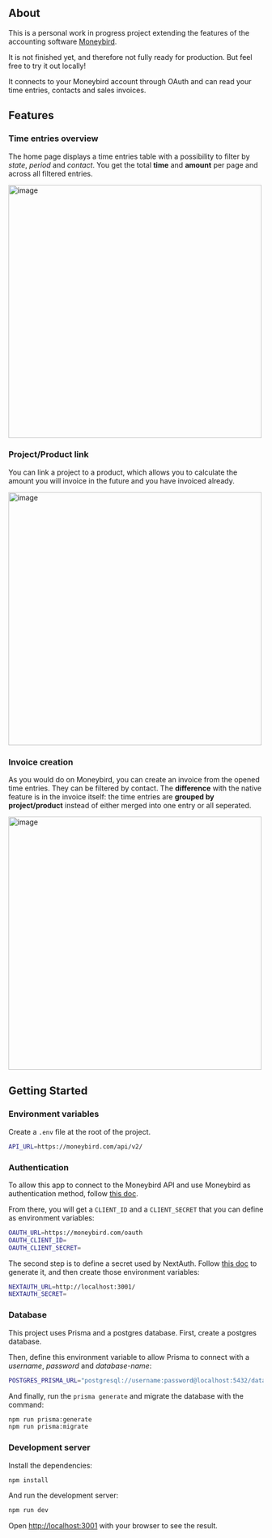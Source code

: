 ## About

This is a personal work in progress project extending the features of the accounting software [Moneybird](https://www.moneybird.com/).

It is not finished yet, and therefore not fully ready for production. But feel free to try it out locally!

It connects to your Moneybird account through OAuth and can read your time entries, contacts and sales invoices.

## Features

### Time entries overview

The home page displays a time entries table with a possibility to filter by _state_, _period_ and _contact_.
You get the total **time** and **amount** per page and across all filtered entries.

<img width="500" alt="image" src="https://github.com/MinaAmrouche/moneybird-extension/assets/22000270/ed20ff7d-2097-4a58-b3b8-2f497ad0676a">

### Project/Product link

You can link a project to a product, which allows you to calculate the amount you will invoice in the future and you have invoiced already.

<img width="500" alt="image" src="https://github.com/MinaAmrouche/moneybird-extension/assets/22000270/7424f853-0fd3-4a84-94db-9b7ccba32480">

### Invoice creation

As you would do on Moneybird, you can create an invoice from the opened time entries. They can be filtered by contact.
The **difference** with the native feature is in the invoice itself: the time entries are **grouped by project/product** instead of either merged into one entry or all seperated.

<img width="500" alt="image" src="https://github.com/MinaAmrouche/moneybird-extension/assets/22000270/2786bbe2-2972-4baf-adbc-02ce0808a0e6">

## Getting Started

### Environment variables

Create a `.env` file at the root of the project.

```bash
API_URL=https://moneybird.com/api/v2/
```

### Authentication

To allow this app to connect to the Moneybird API and use Moneybird as authentication method, follow [this doc](https://developer.moneybird.com/authentication/#registration).

From there, you will get a `CLIENT_ID` and a `CLIENT_SECRET` that you can define as environment variables:

```bash
OAUTH_URL=https://moneybird.com/oauth
OAUTH_CLIENT_ID=
OAUTH_CLIENT_SECRET=
```

The second step is to define a secret used by NextAuth. Follow [this doc](https://next-auth.js.org/configuration/options#secret) to generate it, and then create those environment variables:

```bash
NEXTAUTH_URL=http://localhost:3001/
NEXTAUTH_SECRET=
```

### Database

This project uses Prisma and a postgres database.
First, create a postgres database.

Then, define this environment variable to allow Prisma to connect with a _username_, _password_ and _database-name_:

```bash
POSTGRES_PRISMA_URL="postgresql://username:password@localhost:5432/database-name?schema=public"
```

And finally, run the `prisma generate` and migrate the database with the command:

```bash
npm run prisma:generate
npm run prisma:migrate
```

### Development server

Install the dependencies:

```bash
npm install
```

And run the development server:

```bash
npm run dev
```

Open [http://localhost:3001](http://localhost:3001) with your browser to see the result.
